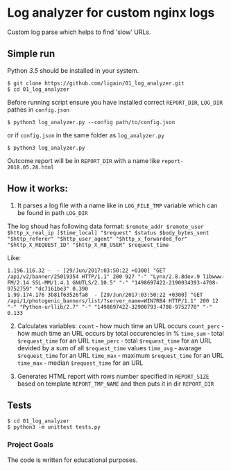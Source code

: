 
# Log analyzer for custom nginx logs
Custom log parse which helps to find 'slow' URLs.

## Simple run
Python *3.5* should be installed in your system.
```
$ git clone https://github.com/ligain/01_log_analyzer.git
$ cd 01_log_analyzer
```
Before running script ensure you have installed correct `REPORT_DIR`, `LOG_DIR`  pathes in `config.json`
```
$ python3 log_analyzer.py --config path/to/config.json
```
or if `config.json` in the same folder as `log_analyzer.py`
```
$ python3 log_analyzer.py
```
Outcome report will be in `REPORT_DIR` with a name like `report-2018.05.28.html`


## How it works:
1) It parses a log file with a name like in `LOG_FILE_TMP` variable
which can be found in path `LOG_DIR`

The log shoud has following data format:
```$remote_addr $remote_user $http_x_real_ip [$time_local] "$request" $status $body_bytes_sent "$http_referer" "$http_user_agent" "$http_x_forwarded_for" "$http_X_REQUEST_ID" "$http_X_RB_USER" $request_time```

Like:
```
1.196.116.32 -  - [29/Jun/2017:03:50:22 +0300] "GET /api/v2/banner/25019354 HTTP/1.1" 200 927 "-" "Lynx/2.8.8dev.9 libwww-FM/2.14 SSL-MM/1.4.1 GNUTLS/2.10.5" "-" "1498697422-2190034393-4708-9752759" "dc7161be3" 0.390
1.99.174.176 3b81f63526fa8  - [29/Jun/2017:03:50:22 +0300] "GET /api/1/photogenic_banners/list/?server_name=WIN7RB4 HTTP/1.1" 200 12 "-" "Python-urllib/2.7" "-" "1498697422-32900793-4708-9752770" "-" 0.133
```

2) Calculates variables:
`count` ‐ how much time an URL occurs
`count_perc` ‐ how much time an URL occurs by total occurencies in %
`time_sum` ‐ total `$request_time` for an URL
`time_perc` ‐ total `$request_time` for an URL devided by a sum of all `$request_time` values
`time_avg` ‐ avarage `$request_time` for an URL
`time_max` ‐ maximum `$request_time` for an URL
`time_max` ‐ median `$request_time` for an URL

3) Generates HTML report with rows number specified in `REPORT_SIZE`
based on template `REPORT_TMP_NAME` and then puts it in dir `REPORT_DIR`

## Tests
```
$ cd 01_log_analyzer
$ python3 -m unittest tests.py
```

### Project Goals

The code is written for educational purposes.
